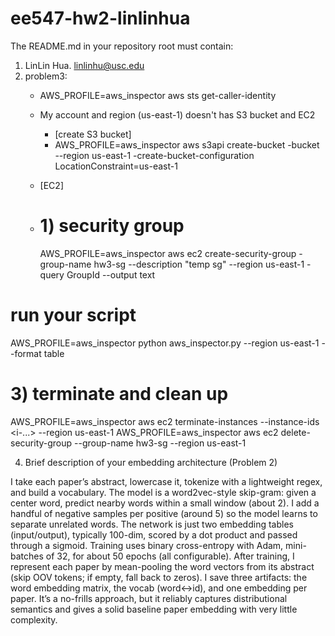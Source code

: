 # ee547-hw2-linlinhua

The README.md in your repository root must contain:
1. LinLin Hua. linlinhu@usc.edu
2. problem3:
   - AWS_PROFILE=aws_inspector aws sts get-caller-identity
   - My account and region (us-east-1) doesn't has S3 bucket and EC2
     - [create S3 bucket]
      - AWS_PROFILE=aws_inspector aws s3api create-bucket 
      -bucket <your-unique-bucket-name> --region us-east-1 
      -create-bucket-configuration LocationConstraint=us-east-1

   - [EC2]
   - # 1) security group
      AWS_PROFILE=aws_inspector aws ec2 create-security-group 
     -group-name hw3-sg --description "temp sg" --region us-east-1 
     -query GroupId --output text


# run your script
AWS_PROFILE=aws_inspector python aws_inspector.py --region us-east-1 --format table

# 3) terminate and clean up
AWS_PROFILE=aws_inspector aws ec2 terminate-instances --instance-ids <i-...> --region us-east-1
AWS_PROFILE=aws_inspector aws ec2 delete-security-group --group-name hw3-sg --region us-east-1

   
   
4. Brief description of your embedding architecture (Problem 2)
   
I take each paper’s abstract, lowercase it, tokenize with a lightweight regex, and build a vocabulary. The model is a word2vec-style skip-gram: given a center word, predict nearby words within a small window (about 2). I add a handful of negative samples per positive (around 5) so the model learns to separate unrelated words. The network is just two embedding tables (input/output), typically 100-dim, scored by a dot product and passed through a sigmoid. Training uses binary cross-entropy with Adam, mini-batches of 32, for about 50 epochs (all configurable). After training, I represent each paper by mean-pooling the word vectors from its abstract (skip OOV tokens; if empty, fall back to zeros). I save three artifacts: the word embedding matrix, the vocab (word↔id), and one embedding per paper. It’s a no-frills approach, but it reliably captures distributional semantics and gives a solid baseline paper embedding with very little complexity.
